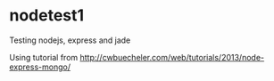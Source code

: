 nodetest1
=========

Testing nodejs, express and jade

Using tutorial from
http://cwbuecheler.com/web/tutorials/2013/node-express-mongo/
